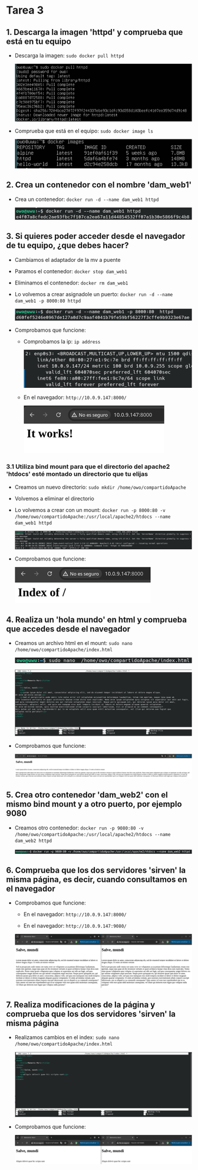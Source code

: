 
# Tarea 3

## 1. Descarga la imagen 'httpd' y comprueba que está en tu equipo

- Descarga la imagen: ```sudo docker pull httpd```

    ![Comando Paso1](/img/paso1_1.png)

- Comprueba que está en el equipo: ```sudo docker image ls```

    ![Comando Paso1](/img/paso1_2.png)

## 2. Crea un contenedor con el nombre 'dam_web1'

- Crea un contenedor: ```docker run -d --name dam_web1 httpd```

    ![Comando Paso2](/img/paso2.png)

## 3. Si quieres poder acceder desde el navegador de tu equipo, ¿que debes hacer?

- Cambiamos el adaptador de la mv a puente

- Paramos el contenedor: ```docker stop dam_web1```

- Eliminamos el contenedor: ```docker rm dam_web1```

- Lo volvemos a crear asignadole un puerto: ```docker run -d --name dam_web1 -p 8000:80 httpd```

    ![Comando Paso3](/img/paso3_1.png)

- Comprobamos que funcione:

    - Comprobamos la ip: ```ip address```

        ![Comando Paso3](/img/paso3_2.png)

    - En el navegador: ```http://10.0.9.147:8000/```

        ![Comando Paso3](/img/paso3_3.png)

### 3.1 Utiliza bind mount para que el directorio del apache2 'htdocs' esté montado un directorio que tu elijas

- Creamos un nuevo directorio: ```sudo mkdir /home/owo/compartidoApache```

- Volvemos a eliminar el directorio

- Lo volvemos a crear con un mount: ```docker run -p 8000:80 -v /home/owo/compartidoApache:/usr/local/apache2/htdocs --name dam_web1 httpd```

    ![Comando Paso3](/img/paso3_1_1.png)

- Comprobamos que funcione:

    ![Comando Paso3](/img/paso3_1_2.png)

## 4. Realiza un 'hola mundo' en html y comprueba que accedes desde el navegador

- Creamos un archivo html en el mount: ```sudo nano /home/owo/compartidoApache/index.html```

    ![Comando Paso4](/img/paso4_1.png)

    ![Comando Paso4](/img/paso4_2.png)

- Comprobamos que funcione:

    ![Comando Paso4](/img/paso4_3.png)

## 5. Crea otro contenedor 'dam_web2' con el mismo bind mount y a otro puerto, por ejemplo 9080

- Creamos otro contenedor: ```docker run -p 9080:80 -v /home/owo/compartidoApache:/usr/local/apache2/htdocs --name dam_web2 httpd```

    ![Comando Paso5](/img/paso5_1.png)

## 6. Comprueba que los dos servidores 'sirven' la misma página, es decir, cuando consultamos en el navegador

- Comprobamos que funcione:

    - En el navegador: ```http://10.0.9.147:8000/```

    - En el navegador: ```http://10.0.9.147:9080/```

    ![Comando Paso6](/img/paso5_2.png)

## 7. Realiza modificaciones de la página y comprueba que los dos servidores 'sirven' la misma página

- Realizamos cambios en el index: ```sudo nano /home/owo/compartidoApache/index.html```

    ![Comando Paso7](/img/paso7_1.png)

- Comprobamos que funcione:

    ![Comando Paso7](/img/paso7_2.png)
